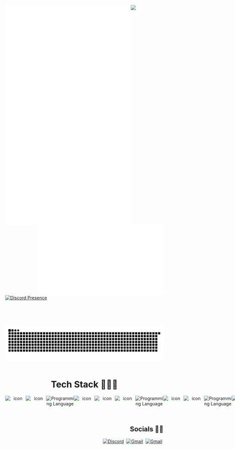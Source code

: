 <!--LuluW Profile-->

<!--Metrics-->

[<img align="left" width="400" alt="General Metrics" src="assets/general.svg">](#)
[<img align="right" width="400" alt="Achievements" src="assets/achievements.svg">](#)

<!--Stats-->

[<img  width="400px" src="https://github-readme-streak-stats.herokuapp.com/?user=Phuyalgaurav&theme=dark&hide_border=true"/>](#)

[![Discord Presence](https://lanyard.cnrad.dev/api/572936387473440768)](https://discord.com/users/572936387473440768)

<br>
<br>
<br>
<br>

<div align="center">
<picture>
  <source media="(prefers-color-scheme: dark)" srcset="https://raw.githubusercontent.com/phuyalgaurav/phuyalgaurav/output/github-contribution-grid-snake-dark.svg">
  <source media="(prefers-color-scheme: light)" srcset="https://raw.githubusercontent.com/phuyalgaurav/phuyalgaurav/output/github-contribution-grid-snake.svg">
  <img alt="github contribution grid snake animation" src="https://raw.githubusercontent.com/phuyalgaurav/phuyalgaurav/output/github-contribution-grid-snake.svg">
</picture>
</div>
<br>
<div align="center">

<h1>Tech Stack 🚀👩‍🚀</h1>
<div style="display: flex; align-items: flex-start;">
<img src="https://techstack-generator.vercel.app/python-icon.svg" alt="icon" width="65" height="65" />
<img src="https://techstack-generator.vercel.app/django-icon.svg" alt="icon" width="65" height="65" />
<img src="https://skillicons.dev/icons?i=fastapi" alt="Programming Language"  height="65"/>
<img src="https://techstack-generator.vercel.app/github-icon.svg" alt="icon" width="65" height="65" />
<img src="https://techstack-generator.vercel.app/docker-icon.svg" alt="icon" width="65" height="65" />
<img src="https://techstack-generator.vercel.app/restapi-icon.svg" alt="icon" width="65" height="65" />
<img src="https://skillicons.dev/icons?i=bootstrap" alt="Programming Language"  height="65"/>
<img src="https://techstack-generator.vercel.app/redux-icon.svg" alt="icon" width="65" height="65" />
<img src="https://techstack-generator.vercel.app/js-icon.svg" alt="icon" width="65" height="65" />
<img src="https://skillicons.dev/icons?i=vercel" alt="Programming Language"  height="65"/>
<img src="https://techstack-generator.vercel.app/react-icon.svg" alt="icon" width="65" height="65" />
<img src="https://techstack-generator.vercel.app/mysql-icon.svg" alt="icon" width="65" height="65" />
<img src="https://skillicons.dev/icons?i=cloudflare" alt="Programming Language"  height="65"/>
</div>

</div>

<div align="right">
  
## Socials :rocket::star2:
[![Discord](https://skillicons.dev/icons?i=discord)](https://discordapp.com/users/572936387473440768)&nbsp;
[![Gmail](https://skillicons.dev/icons?i=gmail)](mailto:phuyalgaurav90@gmail.com)&nbsp;
[![Gmail](https://skillicons.dev/icons?i=instagram)](https://instagram.com/phuyalgaurav90)&nbsp;
</div>
